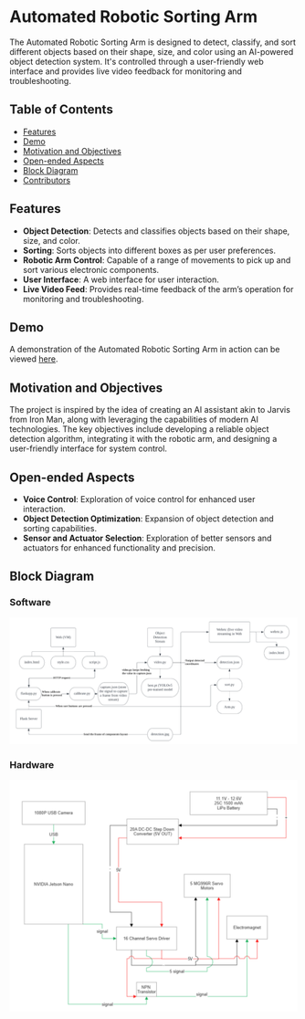 # Automated Robotic Sorting Arm


The Automated Robotic Sorting Arm is designed to detect, classify, and sort different objects based on their shape, size, and color using an AI-powered object detection system. It's controlled through a user-friendly web interface and provides live video feedback for monitoring and troubleshooting.

## Table of Contents
- [Features](#features)
- [Demo](#demo)
- [Motivation and Objectives](#motivation-and-objectives)
- [Open-ended Aspects](#open-ended-aspects)
- [Block Diagram](#block-diagram)
- [Contributors](#contributors)

## Features
- **Object Detection**: Detects and classifies objects based on their shape, size, and color.
- **Sorting**: Sorts objects into different boxes as per user preferences.
- **Robotic Arm Control**: Capable of a range of movements to pick up and sort various electronic components.
- **User Interface**: A web interface for user interaction.
- **Live Video Feed**: Provides real-time feedback of the arm’s operation for monitoring and troubleshooting.

## Demo
A demonstration of the Automated Robotic Sorting Arm in action can be viewed [here](https://drive.google.com/file/d/1gWUW9XUdtgkJqI4iZ9q6hy8NC1ioVPRM/view?usp=share_link).

## Motivation and Objectives
The project is inspired by the idea of creating an AI assistant akin to Jarvis from Iron Man, along with leveraging the capabilities of modern AI technologies. The key objectives include developing a reliable object detection algorithm, integrating it with the robotic arm, and designing a user-friendly interface for system control.

## Open-ended Aspects
- **Voice Control**: Exploration of voice control for enhanced user interaction.
- **Object Detection Optimization**: Expansion of object detection and sorting capabilities.
- **Sensor and Actuator Selection**: Exploration of better sensors and actuators for enhanced functionality and precision.

## Block Diagram

### Software
![Software Block Diagram](Block_diagram/block_diagram_software.png)

### Hardware
![Hardware Block Diagram](Block_diagram/block_diagram_hardware.png)
